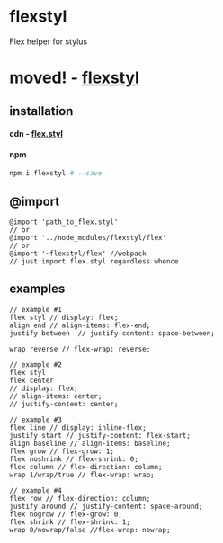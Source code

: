 # flexstyl
Flex helper for stylus

# moved! - [flexstyl](https://github.com/simple-flex/flexstyl)

## installation
#### cdn - [flex.styl](https://npmcdn.com/flexstyl/flex.styl)
#### npm
```sh
npm i flexstyl # --save
```
## @import
```stylus
@import 'path_to_flex.styl'
// or
@import '../node_modules/flexstyl/flex'
// or
@import '~flexstyl/flex' //webpack
// just import flex.styl regardless whence
```

## examples
```stylus
// example #1
flex styl // display: flex;
align end // align-items: flex-end;
justify between  // justify-content: space-between;

wrap reverse // flex-wrap: reverse;

// example #2
flex styl
flex center
// display: flex;
// align-items: center;
// justify-content: center;

// example #3
flex line // display: inline-flex;
justify start // justify-content: flex-start;
align baseline // align-items: baseline;
flex grow // flex-grow: 1;
flex noshrink // flex-shrink: 0;
flex column // flex-direction: column;
wrap 1/wrap/true // flex-wrap: wrap;

// example #4
flex row // flex-direction: column;
justify around // justify-content: space-around;
flex nogrow // flex-grow: 0;
flex shrink // flex-shrink: 1;
wrap 0/nowrap/false //flex-wrap: nowrap;
```
